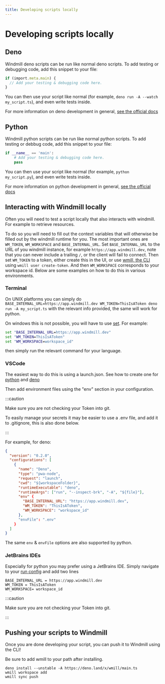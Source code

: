 ```yaml
---
title: Developing scripts locally
---
```


# Developing scripts locally

## Deno

Windmill deno scripts can be run like normal deno scripts. To add testing or
debugging code, add this snippet to your file:

```ts
if (import.meta.main) {
  // Add your testing & debugging code here.
}
```

You can then use your script like normal (for example,
`deno run -A --watch my_script.ts`), and even write tests inside.

For more information on deno development in general,
[see the official docs](https://deno.land/manual@v1.30.3/getting_started)

## Python

Windmill python scripts can be run like normal python scripts. To add testing or
debbug code, add this snippet to your file:

```py
if __name__ == 'main':
    # Add your testing & debugging code here.
    pass
```

You can then use your script like normal (for example, `python my_script.py`),
and even write tests inside.

For more information on python development in general,
[see the official docs](https://www.python.org/doc/)

## Interacting with Windmill locally

Often you will need to test a script locally that also interacts with windmill.
For example to retrieve resources.

To do so you will need to fill out the context variables that will otherwise be
filled out by the windmill runtime for you. The most important ones are
`WM_TOKEN`, `WM_WORKSPACE` and `BASE_INTERNAL_URL`. Set `BASE_INTERNAL_URL` to the URL of you windmill instance,
for example `https://app.windmill.dev`, note that you can never include a
trailing `/`, or the client will fail to connect. Then set `WM_TOKEN` to a
token, either create this in the UI, or use [wmill, the CLI](../3_cli/index.md)
using `wmill user create-token`. And then `WM_WORKSPACE` corresponds to your workspace id.
Below are some examples on how to do this in various environments.

### Terminal

On UNIX platforms you can simply do
`BASE_INTERNAL_URL=https://app.windmill.dev WM_TOKEN=ThisIsAToken deno run -A my_script.ts`
with the relevant info provided, the same will work for python.

On windows this is not possible, you will have to use
[set](https://learn.microsoft.com/en-us/windows-server/administration/windows-commands/set_1).
For example:

```cmd
set "BASE_INTERNAL_URL=https://app.windmill.dev"
set "WM_TOKEN=ThisIsAToken"
set "WM_WORKSPACE=workspace_id"
```

then simply run the relevant command for your language.

### VSCode

The easiest way to do this is using a launch.json. See how to create one for
[python](https://code.visualstudio.com/docs/python/debugging) and
[deno](https://deno.land/manual@v1.9.2/getting_started/debugging_your_code#vscode)

Then add environment files using the "env" section in your configuration.

:::caution

Make sure you are not checking your Token into git.

To easily manage your secrets it may be easier to use a .env file, and add it to
.gitignore, this is also done below.

:::

For example, for deno:

```json
{
  "version": "0.2.0",
  "configurations": [
    {
      "name": "Deno",
      "type": "pwa-node",
      "request": "launch",
      "cwd": "${workspaceFolder}",
      "runtimeExecutable": "deno",
      "runtimeArgs": ["run", "--inspect-brk", "-A", "${file}"],
      "env" {
        "BASE_INTERNAL_URL": "https://app.windmill.dev",
        "WM_TOKEN": "ThisIsAToken",
        "WM_WORKSPACE": "workspace_id"
      },
      "envFile": ".env"
    }
  ]
}
```

The same `env` & `envFile` options are also supported by python.

### JetBrains IDEs

Especially for python you may prefer using a JetBrains IDE. Simply navigate to
your
[run config](https://www.jetbrains.com/help/idea/run-debug-configuration-python.html#1)
and add two lines

```
BASE_INTERNAL_URL = https://app.windmill.dev
WM_TOKEN = ThisIsAToken
WM_WORKSPACE= workspace_id
```

:::caution

Make sure you are not checking your Token into git.

:::


## Pushing your scripts to Windmill

Once you are done developing your script, you can push it to Windmill using the CLI!

Be sure to add wmill to your path after installing.
```
deno install --unstable -A https://deno.land/x/wmill/main.ts
wmill workspace add
wmill sync push
```